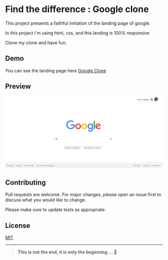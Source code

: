 # Find the difference : Google clone
This project presents a faithful imitation of the landing page of google.

In this project  i'm using html, css, and this landing is 100% responsive

Clone my clone and have fun.

## Demo

You can see the landing page here [Google Clone](file:///C:/Users/JULIO/OneDrive%20-%20GEOS%20Holding/Documentos/Google_clone_project/index.html "Google Clone")

## Preview
![](https://github.com/chrisogeek/Google-clone/blob/master/Google%20clone.png)

## Contributing
Pull requests are welcome. For major changes, please open an issue first to discuss what you would like to change.

Please make sure to update tests as appropriate.

## License
[MIT](https://choosealicense.com/licenses/mit/)



------------


> **This is not the end, it is only the beginning ...** :dragon_face:
